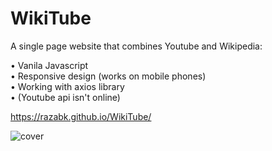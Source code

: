 # WikiTube

A single page website that combines Youtube and Wikipedia:

• Vanila Javascript\
• Responsive design (works on mobile phones)\
• Working with axios library\
• (Youtube api isn't online)

https://razabk.github.io/WikiTube/

![cover](https://user-images.githubusercontent.com/85071405/130329834-f5557642-e2f8-4915-9e4e-3a915f0b4b92.png)

